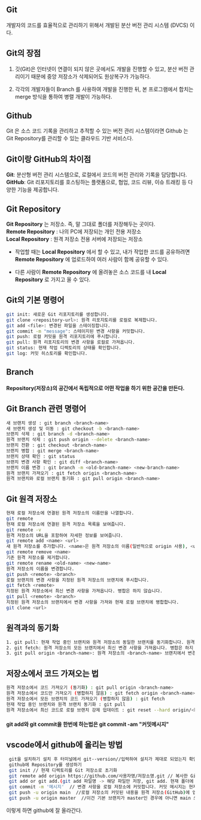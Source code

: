 ## Git
개발자의 코드를 효율적으로 관리하기 위해서 개발된 분산 버전 관리 시스템 (DVCS) 이다.

## Git의 장점
1. 깃(Git)은 인터넷이 연결이 되지 않은 곳에서도 개발을 진행할 수 있고, 분산 버전 관리이기 때문에 중앙 저장소가 삭제되어도 원상복구가 가능하다.

2. 각각의 개발자들이 Branch 를 사용하여 개발을 진행한 뒤, 본 프로그램에서 합치는 merge 방식을 통하여 병렬 개발이 가능하다.


## Github
Git 은 소스 코드 기록을 관리하고 추적할 수 있는 버전 관리 시스템이라면 Github 는 Git Repository를 관리할 수 있는 클라우드 기반 서비스다.

## Git이랑 GitHub의 차이점
**Git**: 분산형 버전 관리 시스템으로, 로컬에서 코드의 버전 관리와 기록을 담당합니다.\
**GitHub**: Git 리포지토리를 호스팅하는 플랫폼으로, 협업, 코드 리뷰, 이슈 트래킹 등 다양한 기능을 제공합니다.

## Git Repository
**Git Repository** 는 저장소. 즉, 말 그대로 폴더를 저장해두는 곳이다.\
**Remote Repository** : 나의 PC에 저장되는 개인 전용 저장소\
**Local Repository** : 원격 저장소 전용 서버에 저장되는 저장소
+ 작업할 때는 **Local Repository** 에서 할 수 있고, 내가 작업한 코드를 공유하려면 **Remote Repository** 에 업로드하여 여러 사람이 함께 공유할 수 있다.

+ 다른 사람이 **Remote Repository** 에 올려놓은 소스 코드를 내 **Local Repository** 로 가지고 올 수 있다.

## Git의 기본 명령어
```bash
git init: 새로운 Git 리포지토리를 생성합니다.
git clone <repository-url>: 원격 리포지토리를 로컬로 복제합니다.
git add <file>: 변경된 파일을 스테이징합니다.
git commit -m "message": 스테이지된 변경 사항을 커밋합니다.
git push: 로컬 커밋을 원격 리포지토리에 푸시합니다.
git pull: 원격 리포지토리의 변경 사항을 로컬로 가져옵니다.
git status: 현재 작업 디렉토리의 상태를 확인합니다.
git log: 커밋 히스토리를 확인합니다.
```

## Branch
#### Repository(저장소)의 공간에서 독립적으로 어떤 작업을 하기 위한 공간을 만든다.

## Git Branch 관련 명령어
```bash
새 브랜치 생성 : git branch <branch-name>
새 브랜치 생성 및 이동 : git checkout -b <branch-name>
브랜치 삭제 : git branch -d <branch-name>
원격 브랜치 삭제 : git push origin --delete <branch-name>
브랜치 전환 : git checkout <branch-name>
브랜치 병합 : git merge <branch-name>
브랜치 상태 확인 : git status
브랜치 변경 사항 확인 : git diff <branch-name>
브랜치 이름 변경 : git branch -m <old-branch-name> <new-branch-name>
원격 브랜치 가져오기 : git fetch origin <branch-name>
원격 브랜치와 로컬 브랜치 동기화 : git pull origin <branch-name>
```
## Git 원격 저장소
```bash
현재 로컬 저장소에 연결된 원격 저장소의 이름만을 나열합니다.
git remote
현재 로컬 저장소에 연결된 원격 저장소 목록을 보여줍니다.
git remote -v
원격 저장소의 URL을 포함하여 자세한 정보를 보여줍니다.
git remote add <name> <url>
새 원격 저장소를 추가합니다. <name>은 원격 저장소의 이름(일반적으로 origin 사용), <url>은 원격 저장소의 URL입니다.
git remote remove <name>
기존 원격 저장소를 제거합니다.
git remote rename <old-name> <new-name>
원격 저장소의 이름을 변경합니다.
git push <remote> <branch>
로컬 브랜치의 변경 사항을 지정된 원격 저장소의 브랜치에 푸시합니다.
git fetch <remote>
지정된 원격 저장소에서 최신 변경 사항을 가져옵니다. 병합은 하지 않습니다.
git pull <remote> <branch>
지정된 원격 저장소의 브랜치에서 변경 사항을 가져와 현재 로컬 브랜치에 병합합니다.
git clone <url>
```
## 원격과의 동기화
```bash
1. git pull: 현재 작업 중인 브랜치와 원격 저장소의 동일한 브랜치를 동기화합니다. 원격 저장소의 변경 사항을 가져와 자동으로 병합합니다.
2. git fetch: 원격 저장소의 모든 브랜치에서 최신 변경 사항을 가져옵니다. 병합은 하지 않으며, 변경 사항은 로컬의 FETCH_HEAD에 저장됩니다.
3. git pull origin <branch-name>: 원격 저장소의 <branch-name> 브랜치에서 변경 사항을 가져와 현재 브랜치에 병합합니다.
```
## 저장소에서 코드 가져오는 법
```bash
원격 저장소에서 코드 가져오기 (동기화) : git pull origin <branch-name>
원격 저장소에서 코드만 가져오기 (병합하지 않음) : git fetch origin <branch-name>
원격 저장소에서 모든 브랜치의 코드 가져오기 (병합하지 않음) : git fetch
현재 작업 중인 브랜치와 원격 브랜치 동기화 : git pull
원격 저장소에서 최신 코드로 로컬 브랜치 강제 업데이트 : git reset --hard origin/<branch-name>
```
#### git add와 git commit을 한번에 하는법은 git commit -am "커밋메시지"
## vscode에서 github에 올리는 방법
```bash
 git을 설치하기 설치 후 터미널에서 git--version//입력하여 설치가 제대로 되었는지 확인
 github에 Repository를 생성하기
 git init // 현재 디렉토리를 Git 저장소로 초기화
 git remote add origin https://github.com/사용자명/저장소명.git // 복사한 GitHub Repository URL을 사용하여 원격 저장소를 로컬 저장소와 연결합니다.
 git add or git add.(git add 파일명 -> 해당 파일만 저장, git add. 현재 폴더에 있는 모든 파일을 저장)
 git commit -m '메시지'  // 변경 사항을 로컬 저장소에 커밋합니다. 커밋 메시지는 현재 변경 사항을 설명하는 것이 좋습니다
 git push -u origin main  //로컬 저장소의 커밋된 내용을 원격 저장소(GitHub)에 업로드합니다.
 git push -u origin master  //이건 기본 브랜치가 master인 경우에 아니면 main 쓰면 된다.
 ```
 이렇게 하면 github에 잘 올라간다.